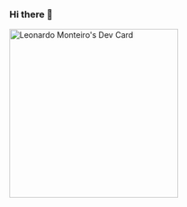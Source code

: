 ### Hi there 👋

<!--
**byleomonteiro/byleomonteiro** is a ✨ _special_ ✨ repository because its `README.md` (this file) appears on your GitHub profile.

Here are some ideas to get you started:

- 🔭 I’m currently working on ...
- 🌱 I’m currently learning ...
- 👯 I’m looking to collaborate on ...
- 🤔 I’m looking for help with ...
- 💬 Ask me about ...
- 📫 How to reach me: ...
- 😄 Pronouns: ...
- ⚡ Fun fact: ...
-->
<a href="https://app.daily.dev/byleomonteiro"><img src="https://api.daily.dev/devcards/fcd6015018b64c3d8042d899fa33a252.png?r=usi" width="300" alt="Leonardo Monteiro's Dev Card"/></a>
